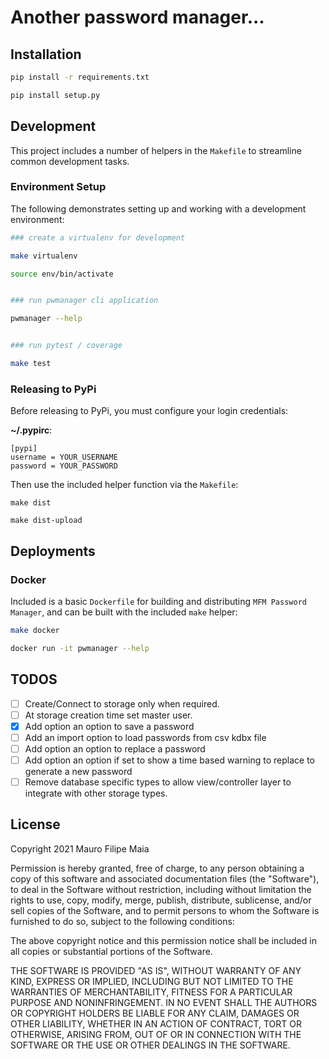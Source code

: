# Another password manager...

## Installation

```Bash
pip install -r requirements.txt

pip install setup.py
```

## Development

This project includes a number of helpers in the `Makefile` to streamline common development tasks.

### Environment Setup

The following demonstrates setting up and working with a development environment:

```Bash
### create a virtualenv for development

make virtualenv

source env/bin/activate


### run pwmanager cli application

pwmanager --help


### run pytest / coverage

make test
```

### Releasing to PyPi

Before releasing to PyPi, you must configure your login credentials:

**~/.pypirc**:

```
[pypi]
username = YOUR_USERNAME
password = YOUR_PASSWORD
```

Then use the included helper function via the `Makefile`:

```
make dist

make dist-upload
```

## Deployments

### Docker

Included is a basic `Dockerfile` for building and distributing `MFM Password Manager`, and can be built with the
included `make` helper:

```Bash
make docker

docker run -it pwmanager --help
```

## TODOS

- [ ] Create/Connect to storage only when required.
- [ ] At storage creation time set master user.
- [x] Add option an option to save a password
- [ ] Add an import option to load passwords from csv kdbx file
- [ ] Add option an option to replace a password
- [ ] Add option an option if set to show a time based warning to replace to generate a new password
- [ ] Remove database specific types to allow view/controller layer to integrate with other storage types.

## License

Copyright 2021 Mauro Filipe Maia

Permission is hereby granted, free of charge, to any person obtaining a copy of this software and associated documentation files (the "Software"), to deal in the Software without restriction, including without limitation the rights to use, copy, modify, merge, publish, distribute, sublicense, and/or sell copies of the Software, and to permit persons to whom the Software is furnished to do so, subject to the following conditions:

The above copyright notice and this permission notice shall be included in all copies or substantial portions of the Software.

THE SOFTWARE IS PROVIDED "AS IS", WITHOUT WARRANTY OF ANY KIND, EXPRESS OR IMPLIED, INCLUDING BUT NOT LIMITED TO THE WARRANTIES OF MERCHANTABILITY, FITNESS FOR A PARTICULAR PURPOSE AND NONINFRINGEMENT. IN NO EVENT SHALL THE AUTHORS OR COPYRIGHT HOLDERS BE LIABLE FOR ANY CLAIM, DAMAGES OR OTHER LIABILITY, WHETHER IN AN ACTION OF CONTRACT, TORT OR OTHERWISE, ARISING FROM, OUT OF OR IN CONNECTION WITH THE SOFTWARE OR THE USE OR OTHER DEALINGS IN THE SOFTWARE.